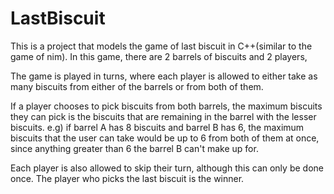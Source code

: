 # LastBiscuit
This is a project that models the game of last biscuit in C++(similar to the game of nim).
In this game, there are 2 barrels of biscuits and 2 players,

The game is played in turns,
where each player is allowed to either take as many biscuits from either of the barrels or from both of them.

If a player chooses to pick biscuits from both barrels, the maximum biscuits they can pick is the biscuits that are remaining
in the barrel with the lesser biscuits.
e.g) if barrel A has 8 biscuits and barrel B has 6, the maximum biscuits that the user can take would be up to 6 from both of them at once, since anything greater than 6 the barrel B can't make up for.

Each player is also allowed to skip their turn, although this can only be done once.
The player who picks the last biscuit is the winner.
